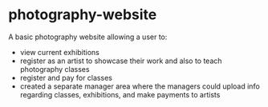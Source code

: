 # photography-website

A basic photography website allowing a user to:
- view current exhibitions 
- register as an artist to showcase their work and also to teach photography classes
- register and pay for classes
- created a separate manager area where the managers could upload info regarding classes, exhibitions, and make payments to artists
